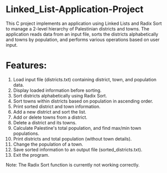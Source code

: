 # Linked_List-Application-Project
This C project implements an application using Linked Lists and Radix Sort to manage a 2-level hierarchy of Palestinian districts and towns. The application reads data from an input file, sorts the districts alphabetically and towns by population, and performs various operations based on user input.
# Features:
1. Load input file (districts.txt) containing district, town, and population data.
2. Display loaded information before sorting.
3. Sort districts alphabetically using Radix Sort.
4. Sort towns within districts based on population in ascending order.
5. Print sorted district and town information.
6. Add a new district and sort the list.
7. Add or delete towns from a district.
8. Delete a district and its towns.
9. Calculate Palestine's total population, and find max/min town populations.
10. Print districts and total population (without town details).
11. Change the population of a town.
12. Save sorted information to an output file (sorted_districts.txt).
13. Exit the program.

Note: The Radix Sort function is currently not working correctly.


